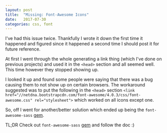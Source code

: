 ```yaml
---
layout: post
title:  "Missing: Font-Awesome Icons"
date:   2017-07-30
categories: css, font
---  
```


I've had this issue twice. Thankfully I wrote it down the first time it happened and figured since it happened a second time I should post it for future reference. 

At first I went through the whole generating a link thing (which I've done on previous projects) and used it in the `<head>` section and all seemed well. This time however they stopped showing up.

I looked it up and found some people were saying that there was a bug causing them to not show up on certain browsers. The workaround suggested was to put the following in the `<head>` section 
 `<link href="//netdna.bootstrapcdn.com/font-awesome/4.0.3/css/font-awesome.css" rel="stylesheet">` which worked on all icons except one.

So, off I went for another/better solution which ended up being the `font-awesome-sass` [gem](https://github.com/FortAwesome/font-awesome-sass).


TL;DR 
Check out `font-awesome-sass` [gem](https://github.com/FortAwesome/font-awesome-sass) and follow the doc :)


